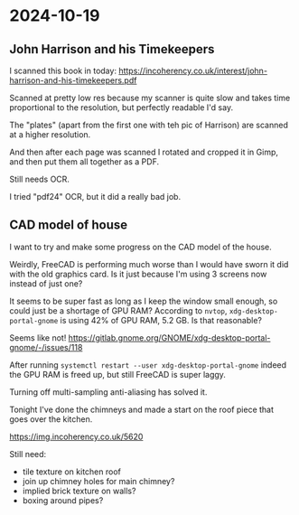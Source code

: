 # 2024-10-19

## John Harrison and his Timekeepers

I scanned this book in today: https://incoherency.co.uk/interest/john-harrison-and-his-timekeepers.pdf

Scanned at pretty low res because my scanner is quite slow and takes time proportional to the resolution, but perfectly
readable I'd say.

The "plates" (apart from the first one with teh pic of Harrison) are scanned at a higher resolution.

And then after each page was scanned I rotated and cropped it in Gimp, and then put them all together as a PDF.

Still needs OCR.

I tried "pdf24" OCR, but it did a really bad job.

## CAD model of house

I want to try and make some progress on the CAD model of the house.

Weirdly, FreeCAD is performing much worse than I would have sworn it did with the old graphics card. Is it just because I'm using
3 screens now instead of just one?

It seems to be super fast as long as I keep the window small enough, so could just be a shortage of GPU RAM? According to `nvtop`,
`xdg-desktop-portal-gnome` is using 42% of GPU RAM, 5.2 GB. Is that reasonable?

Seems like not! https://gitlab.gnome.org/GNOME/xdg-desktop-portal-gnome/-/issues/118

After running `systemctl restart --user xdg-desktop-portal-gnome` indeed the GPU RAM is freed up, but still FreeCAD is super laggy.

Turning off multi-sampling anti-aliasing has solved it.

Tonight I've done the chimneys and made a start on the roof piece that goes over the kitchen.

https://img.incoherency.co.uk/5620

Still need:

 * tile texture on kitchen roof
 * join up chimney holes for main chimney?
 * implied brick texture on walls?
 * boxing around pipes?
